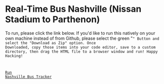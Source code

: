 # Real-Time Bus Nashville (Nissan Stadium to Parthenon)

To run, please click the link below. 
If you'd like to run this natively on your own machine instead of from Github, please select the green "<Code>" Button and select the "Download as Zip" option. Once Downloaded, copy those items into your code editor, save to a custom directory, then drag the HTML file to a browser window and run!
Happy Hacking!


<a href="https://jsdavis92.github.io/Real-Time-Bus-Nashville/">Run Nashville Bus Tracker</a>
